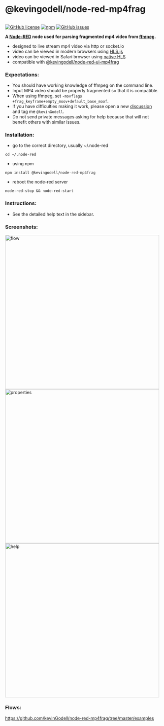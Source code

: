 # @kevingodell/node-red-mp4frag
######
[![GitHub license](https://img.shields.io/badge/license-MIT-brightgreen.svg)](https://raw.githubusercontent.com/kevinGodell/node-red-mp4frag/master/LICENSE)
[![npm](https://img.shields.io/npm/dt/@kevingodell/node-red-mp4frag.svg?style=flat-square)](https://www.npmjs.com/package/@kevingodell/node-red-mp4frag)
[![GitHub issues](https://img.shields.io/github/issues/kevinGodell/node-red-mp4frag.svg)](https://github.com/kevinGodell/node-red-mp4frag/issues)

**A [Node-RED](https://nodered.org/) node used for parsing fragmented mp4 video from [ffmpeg](https://ffmpeg.org/).**

* designed to live stream mp4 video via http or socket.io
* video can be viewed in modern browsers using [HLS.js](https://github.com/video-dev/hls.js/)
* video can be viewed in Safari browser using [native HLS](https://developer.apple.com/documentation/http_live_streaming)
* compatible with [@kevingodell/node-red-ui-mp4frag](https://github.com/kevinGodell/node-red-ui-mp4frag)
### Expectations:
* You should have working knowledge of ffmpeg on the command line.
* Input MP4 video should be properly fragmented so that it is compatible.
* When using ffmpeg, set `-movflags +frag_keyframe+empty_moov+default_base_moof`.
* If you have difficulties making it work, please open a new [discussion](https://discourse.nodered.org/) and tag me `@kevinGodell`.
* Do not send private messages asking for help because that will not benefit others with similar issues.

### Installation:
* go to the correct directory, usually ~/.node-red
```
cd ~/.node-red
```
* using npm
```
npm install @kevingodell/node-red-mp4frag
```
* reboot the node-red server
```
node-red-stop && node-red-start
```

### Instructions:
* See the detailed help text in the sidebar.

### Screenshots:
<img width="500" alt="flow" src="https://user-images.githubusercontent.com/6091746/207752665-9fc6b534-533a-4a5e-884f-71ec4581fa0b.png">
<img width="500" alt="properties" src="https://user-images.githubusercontent.com/6091746/207752801-95d4e014-3e8c-4e10-b318-51534c4f2ea1.png">
<img width="500" alt="help" src="https://user-images.githubusercontent.com/6091746/207995843-0b371b83-fbf3-4a42-bef0-e019ddf14b99.png">

### Flows:
https://github.com/kevinGodell/node-red-mp4frag/tree/master/examples
